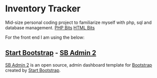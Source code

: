 # Inventory Tracker

Mid-size personal coding project to familiarize myself with php, sql and database management.
[PHP Bits](https://github.com/bjblayney/inventory-tracker/tree/master/includes)
[HTML Bits](https://github.com/bjblayney/inventory-tracker/tree/master/pages)

For the front end I am using the below:
## [Start Bootstrap](http://startbootstrap.com/) - [SB Admin 2](http://startbootstrap.com/template-overviews/sb-admin-2/)

[SB Admin 2](http://startbootstrap.com/template-overviews/sb-admin-2/) is an open source, admin dashboard template for [Bootstrap](http://getbootstrap.com/) created by [Start Bootstrap](http://startbootstrap.com/).
